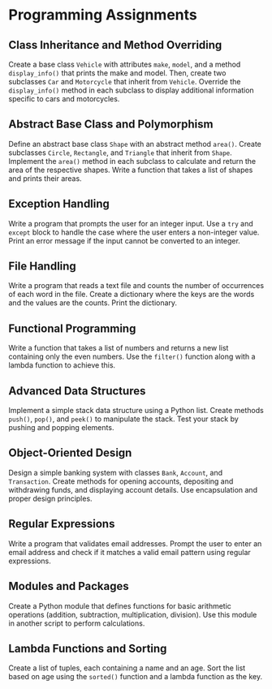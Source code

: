 # Programming Assignments

## Class Inheritance and Method Overriding

Create a base class `Vehicle` with attributes `make`, `model`, and a method `display_info()` that prints the make and model. Then, create two subclasses `Car` and `Motorcycle` that inherit from `Vehicle`. Override the `display_info()` method in each subclass to display additional information specific to cars and motorcycles.

## Abstract Base Class and Polymorphism

Define an abstract base class `Shape` with an abstract method `area()`. Create subclasses `Circle`, `Rectangle`, and `Triangle` that inherit from `Shape`. Implement the `area()` method in each subclass to calculate and return the area of the respective shapes. Write a function that takes a list of shapes and prints their areas.

## Exception Handling

Write a program that prompts the user for an integer input. Use a `try` and `except` block to handle the case where the user enters a non-integer value. Print an error message if the input cannot be converted to an integer.

## File Handling

Write a program that reads a text file and counts the number of occurrences of each word in the file. Create a dictionary where the keys are the words and the values are the counts. Print the dictionary.

## Functional Programming

Write a function that takes a list of numbers and returns a new list containing only the even numbers. Use the `filter()` function along with a lambda function to achieve this.

## Advanced Data Structures

Implement a simple stack data structure using a Python list. Create methods `push()`, `pop()`, and `peek()` to manipulate the stack. Test your stack by pushing and popping elements.

## Object-Oriented Design

Design a simple banking system with classes `Bank`, `Account`, and `Transaction`. Create methods for opening accounts, depositing and withdrawing funds, and displaying account details. Use encapsulation and proper design principles.

## Regular Expressions

Write a program that validates email addresses. Prompt the user to enter an email address and check if it matches a valid email pattern using regular expressions.

## Modules and Packages

Create a Python module that defines functions for basic arithmetic operations (addition, subtraction, multiplication, division). Use this module in another script to perform calculations.

## Lambda Functions and Sorting

Create a list of tuples, each containing a name and an age. Sort the list based on age using the `sorted()` function and a lambda function as the key.
